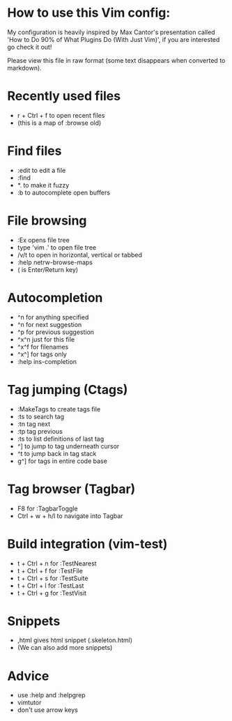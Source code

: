 # How to use this Vim config:

My configuration is heavily inspired by Max Cantor's presentation called 'How to Do 90% of What Plugins Do (With Just Vim)', if you are interested go check it out!

Please view this file in raw format (some text disappears when converted to markdown).

# Recently used files

- r + Ctrl + f to open recent files
- (this is a map of :browse old) 

# Find files

- :edit to edit a file 
- :find <file>
- *. to make it fuzzy
- :b to autocomplete open buffers
  
# File browsing

- :Ex opens file tree
- type 'vim .' to open file tree
- <CR>/v/t to open in horizontal, vertical or tabbed
- :help netrw-browse-maps
- (<CR> is Enter/Return key)

# Autocompletion

- ^n for anything specified
- ^n for next suggestion
- ^p for previous suggestion
- ^x^n just for this file
- ^x^f for filenames
- ^x^] for tags only
- :help ins-completion

# Tag jumping (Ctags)

- :MakeTags to create tags file 
- :ts <tag> to search tag
- :tn tag next
- :tp tag previous
- :ts to list definitions of last tag
- ^] to jump to tag underneath cursor
- ^t to jump back in tag stack
- g^] for tags in entire code base

# Tag browser (Tagbar)

- F8 for :TagbarToggle
- Ctrl + w + h/l to navigate into Tagbar

# Build integration (vim-test)

- t + Ctrl + n for :TestNearest
- t + Ctrl + f for :TestFile
- t + Ctrl + s for :TestSuite
- t + Ctrl + l for :TestLast
- t + Ctrl + g for :TestVisit

# Snippets

- ,html gives html snippet (.skeleton.html)
- (We can also add more snippets)

# Advice

- use :help and :helpgrep
- vimtutor
- don't use arrow keys
